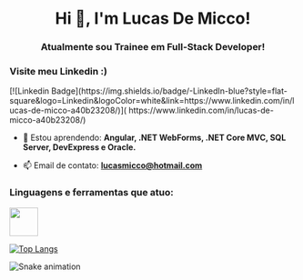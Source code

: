 <h1 align="center">Hi 👋, I'm Lucas De Micco!</h1>
<h3 align="center">Atualmente sou Trainee em Full-Stack Developer!</h3>

<h3 align="left">Visite meu Linkedin :) </h3>
[![Linkedin Badge](https://img.shields.io/badge/-LinkedIn-blue?style=flat-square&logo=Linkedin&logoColor=white&link=https://www.linkedin.com/in/lucas-de-micco-a40b23208/)]( https://www.linkedin.com/in/lucas-de-micco-a40b23208/)


- 🌱 Estou aprendendo: **Angular, .NET WebForms, .NET Core MVC, SQL Server, DevExpress e Oracle.**

- 📫 Email de contato: **lucasmicco@hotmail.com**

<h3 align="left">Linguagens e ferramentas que atuo: </h3>
<img src="https://upload.wikimedia.org/wikipedia/commons/thumb/e/ee/.NET_Core_Logo.svg/1024px-.NET_Core_Logo.svg.png" width="50px">
<p align="left">
  
 [![Top Langs](https://github-readme-stats.vercel.app/api/top-langs/?username=lucasdemicco&layout=compact)](https://github.com/lucasdemicco/github-readme-stats)
  
![Snake animation](https://github.com/lucasdemicco/lucasdemicco/blob/output/github-contribution-grid-snake.svg)
